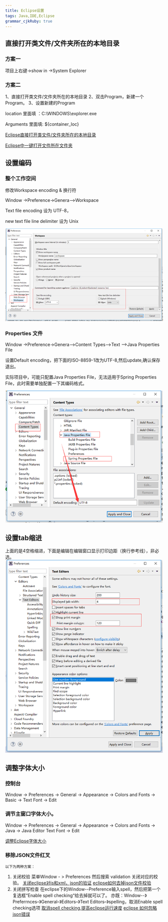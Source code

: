 ```yaml
---
title: Eclipse设置
tags: Java,IDE,Eclipse
grammar_cjkRuby: true
---
```


## 直接打开类文件/文件夹所在的本地目录

### 方案一
项目上右键->show in ->System Explorer

### 方案二

1、直接打开类文件/文件夹所在的本地目录
2、双击Program，新建一个Program。
3、设置新建的Program

location 里面填 ：C:\WINDOWS\explorer.exe 

Arguments 里面填: ${container_loc}

[Eclipse直接打开类文件/文件夹所在的本地目录](http://blog.csdn.net/rogers65/article/details/52982436)

[Eclipse中一键打开文件所在文件夹](http://blog.csdn.net/duanyipeng/article/details/7065085)

## 设置编码

### 整个工作空间
修改Workspace encoding & 换行符

Window ->Preference->Genera-->Workspace

Text file encoding 设为 UTF-8，

new text file line delimiter 设为 Unix

![enter description here](./images/1530856166309.png)
	
### Properties 文件
Window ->Preference->Genera-->Content Types-->Text -->Java Properties File

设置Default encoding，把下面的ISO-8859-1改为UTF-8,然后update,确认保存退出。

实际项目中，可能只配置Java Properties File，无法适用于Spring Properties File，此时需要单独配置一下其编码格式。

![enter description here](./images/1530847763660.png)



## 设置tab缩进
上面的是4空格缩进，下面是编辑在编辑窗口显示打印边距（换行参考线），非必选。
![enter description here](./images/1530848219061.png)

## 调整字体大小

### 控制台 

Window -> Preferences -> General -> Appearance -> Colors and Fonts -> Basic -> Text Font -> Edit 

### 调节主窗口字体大小。
 Window -> Preferences -> General -> Appearance -> Colors and Fonts -> Java -> Java Editor Text Font -> Edit
 
 [调整Eclipse字体大小](http://blog.csdn.net/magi1201/article/details/45921907)
 
 ### 移除JSON文件红叉
 	
	以下为两种方案：

1. 关闭校验
	菜单Window - > Preferences
	然后搜索 validation 
	关闭对应的校验。
	[关闭eclipse对js和xml，json的验证](https://blog.csdn.net/qq_25448409/article/details/52980995)
	[eclipse如何去掉json文件校验](https://blog.csdn.net/ws_dj_love/article/details/78911430)
2. 关闭拼写检查
	在eclipse下的Window--Preference输入spell，然后把第一个复选框“Enable spell checking“给去掉就可以了。
	亦既：Window--》 Preferrnces–》General–》Editors–》Text Editors–》spelling，取消Enable spell checking选项
	[取消spell checking,提高eclipse运行速度](https://www.cnblogs.com/112ba/p/6220117.html)
	[eclipse 如何忽略json错误](https://zhidao.baidu.com/question/748903465308311892.html)